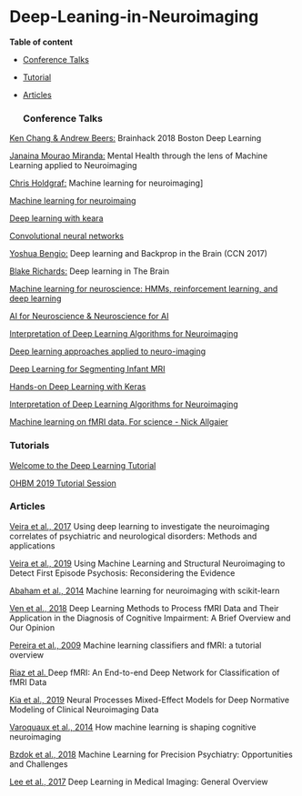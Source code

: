 # Deep-Leaning-in-Neuroimaging

**Table of content**

* [Conference Talks](#conference-talks)


* [Tutorial](#tutorials)

* [Articles](#articles)

  ### Conference Talks

[Ken Chang & Andrew Beers:](https://www.youtube.com/watch?v=8d1Fx0yFnEU) Brainhack 2018 Boston	Deep Learning 

[Janaina Mourao Miranda:](http://www.cs.ucl.ac.uk/news/article/janaina_mourao_miranda_delivers_inaugural_lecture_on_machine_learning/)  Mental Health through the lens of Machine Learning applied to Neuroimaging

[Chris Holdgraf:](https://neurohackademy.org/course/machine-learning-for-neuroimaging/) Machine learning for neuroimaging]

[Machine learning for neuroimaing](https://neurohackademy.org/course/machine-learning-for-neuroimaging/)

[Deep learning with keara](https://neurohackademy.org/course/deep-learning-with-keras/)

[Convolutional neural networks](https://neurohackademy.github.io/convolutional-neural-networks/)

[Yoshua Bengio:](https://www.youtube.com/watch?v=W86H4DpFnLY&t=18s) Deep learning and Backprop in the Brain (CCN 2017)

[Blake Richards:](https://www.youtube.com/watch?v=dZwB5Mj-PPM) Deep learning in The Brain

[Machine learning for neuroscience: HMMs, reinforcement learning, and deep learning](https://www.youtube.com/watch?v=R4FHOERMAbA)

[AI for Neuroscience & Neuroscience for AI](https://www.youtube.com/watch?v=V_vBHI8y7eU)

[Interpretation of Deep Learning Algorithms for Neuroimaging](https://www.pathlms.com/ohbm/courses/8246/sections/12542/video_presentations/115841)

[Deep learning approaches applied to neuro-imaging](https://www.pathlms.com/ohbm/courses/8246/sections/12542/video_presentations/116076)

[Deep Learning for Segmenting Infant MRI](https://www.pathlms.com/ohbm/courses/8246/sections/12542/video_presentations/115838)

[Hands-on Deep Learning with Keras	](https://www.pathlms.com/ohbm/courses/8246/sections/12542/video_presentations/115840)

[Interpretation of Deep Learning Algorithms for Neuroimaging](https://www.pathlms.com/ohbm/courses/8246/sections/12542/video_presentations/115841)

[Machine learning on fMRI data. For science - Nick Allgaier](https://www.youtube.com/watch?v=p2Vt5fdggwk&list=PLQCyovposs5pQyCrSREYtu1e8uaUVIZOa&index=5)

   ### Tutorials
[Welcome to the Deep Learning Tutorial](http://ufldl.stanford.edu/tutorial/)

[OHBM 2019 Tutorial Session](https://brainhack101.github.io/IntroDL/)


   ### Articles
[Veira et al., 2017](https://www.sciencedirect.com/science/article/pii/S0149763416305176) Using deep learning to investigate the neuroimaging correlates of psychiatric and neurological disorders: Methods and applications

[Veira et al., 2019](https://academic.oup.com/schizophreniabulletin/advance-article/doi/10.1093/schbul/sby189/5365736) Using Machine Learning and Structural Neuroimaging to Detect First Episode Psychosis: Reconsidering the Evidence

[Abaham et al., 2014](https://www.frontiersin.org/articles/10.3389/fninf.2014.00014/full) Machine learning for neuroimaging with scikit-learn

[Ven et al., 2018](https://www.frontiersin.org/articles/10.3389/fninf.2018.00023/full) Deep Learning Methods to Process fMRI Data and Their Application in the Diagnosis of Cognitive Impairment: A Brief Overview and Our Opinion

[Pereira et al., 2009](https://www.ncbi.nlm.nih.gov/pubmed/19070668) Machine learning classifiers and fMRI: a tutorial overview

[Riaz et al. ](http://gregslabaugh.net/publications/Riaz_ISBI2018.pdf) Deep fMRI: An End-to-end Deep Network for Classification of fMRI Data

[Kia et al., 2019](https://arxiv.org/pdf/1812.04998.pdf) Neural Processes Mixed-Effect Models for Deep Normative
Modeling of Clinical Neuroimaging Data

[Varoquaux et al., 2014](https://gigascience.biomedcentral.com/articles/10.1186/2047-217X-3-28) How machine learning is shaping cognitive neuroimaging

[Bzdok et al., 2018](https://www.biologicalpsychiatrycnni.org/article/S2451-9022(17)30206-9/fulltext) Machine Learning for Precision Psychiatry: Opportunities and Challenges

[Lee et al., 2017](https://www.kjronline.org/DOIx.php?id=10.3348/kjr.2017.18.4.570) Deep Learning in Medical Imaging: General Overview





